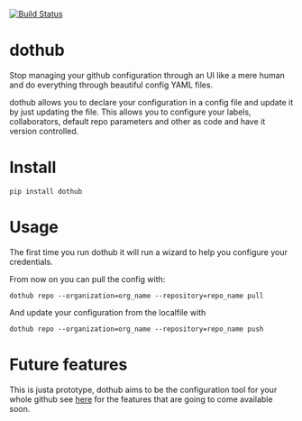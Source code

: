 [![Build Status](https://travis-ci.org/Mariocj89/dothub.svg?branch=master)](https://travis-ci.org/Mariocj89/dothub)

# dothub

Stop managing your github configuration through an UI like a mere human
and do everything through beautiful config YAML files.

dothub allows you to declare your configuration in a config file and update it by
just updating the file. This allows you to configure your labels, collaborators,
default repo parameters and other as code and have it version controlled.

# Install

```pip install dothub```

# Usage

The first time you run dothub it will run a wizard to help you configure your credentials.

From now on you can pull the config with:

```dothub repo --organization=org_name --repository=repo_name pull```

And update your configuration from the localfile with

```dothub repo --organization=org_name --repository=repo_name push```

# Future features

This is justa prototype, dothub aims to be the configuration tool for your whole github
see [here](https://github.com/Mariocj89/dothub/issues?q=is%3Aissue+is%3Aopen+label%3Aenhancement)
for the features that are going to come available soon.
